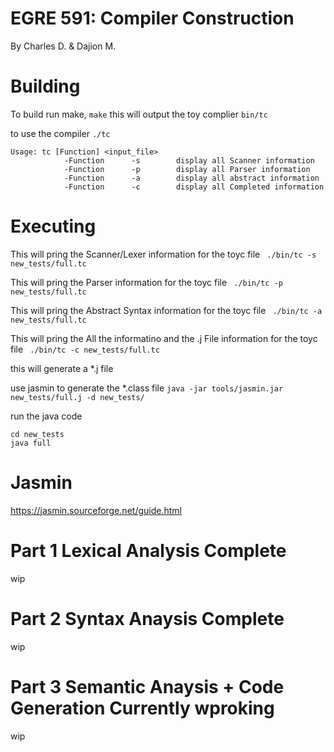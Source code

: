 # EGRE 591: Compiler Construction
By Charles D. & Dajion M.

# Building

To build run make,
`make`
this will output the toy complier
`bin/tc`

to use the compiler
`./tc`

```
Usage: tc [Function] <input_file>
            -Function      -s        display all Scanner information
            -Function      -p        display all Parser information
            -Function      -a        display all abstract information
            -Function      -c        display all Completed information
```

# Executing
This will pring the Scanner/Lexer information for the toyc file
` ./bin/tc -s new_tests/full.tc`

This will pring the Parser information for the toyc file
` ./bin/tc -p new_tests/full.tc`

This will pring the Abstract Syntax information for the toyc file
` ./bin/tc -a new_tests/full.tc`

This will pring the All the informatino and the .j File information for the toyc file
` ./bin/tc -c new_tests/full.tc`

this will generate a *.j file

use jasmin to generate the *.class file
`java -jar tools/jasmin.jar new_tests/full.j -d new_tests/`

run the java code

```
cd new_tests
java full
```

# Jasmin
https://jasmin.sourceforge.net/guide.html

# Part 1 Lexical Analysis Complete
wip

# Part 2 Syntax Anaysis Complete
wip

# Part 3 Semantic Anaysis + Code Generation Currently wproking
wip
